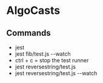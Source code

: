 # AlgoCasts

## Commands
* jest
* jest fib/test.js --watch
* ctrl + c = stop the test runner
* jest reversestring/test.js
* jest reversestring/test.js --watch
